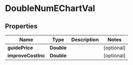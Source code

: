

# DoubleNumEChartVal


## Properties

Name | Type | Description | Notes
------------ | ------------- | ------------- | -------------
**guidePrice** | **Double** |  |  [optional]
**improveCostInc** | **Double** |  |  [optional]



